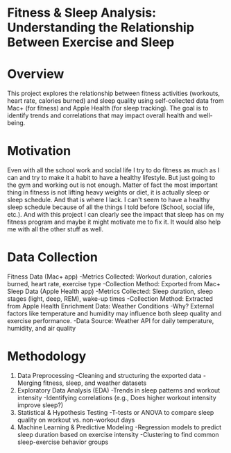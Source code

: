 # Fitness & Sleep Analysis: Understanding the Relationship Between Exercise and Sleep
# Overview
This project explores the relationship between fitness activities (workouts, heart rate, calories burned) and sleep quality using self-collected data from Mac+ (for fitness) and Apple Health (for sleep tracking). The goal is to identify trends and correlations that may impact overall health and well-being.
# Motivation
Even with all the school work and social life I try to do fitness as much as I can and try to make it a habit to have a healthy lifestyle. But just going to the gym and working out is not enough. Matter of fact the most important thing in fitness is not lifting heavy weights or diet, it is actually sleep or sleep schedule. And that is where I lack. I can't seem to have a healthy sleep schedule because of all the things I told before (School, social life, etc.). And with this project I can clearly see the impact that sleep has on my fitness program and maybe it might motivate me to fix it. It would also help me with all the other stuff as well.
# Data Collection
Fitness Data (Mac+ app)
  -Metrics Collected: Workout duration, calories burned, heart rate, exercise type
  -Collection Method: Exported from Mac+
Sleep Data (Apple Health app)
  -Metrics Collected: Sleep duration, sleep stages (light, deep, REM), wake-up times
  -Collection Method: Extracted from Apple Health
Enrichment Data: Weather Conditions
  -Why? External factors like temperature and humidity may influence both sleep quality and exercise performance.
  -Data Source: Weather API for daily temperature, humidity, and air quality
# Methodology
 1. Data Preprocessing
  -Cleaning and structuring the exported data
  -Merging fitness, sleep, and weather datasets
 2. Exploratory Data Analysis (EDA)
  -Trends in sleep patterns and workout intensity
  -Identifying correlations (e.g., Does higher workout intensity improve sleep?)
 3. Statistical & Hypothesis Testing
  -T-tests or ANOVA to compare sleep quality on workout vs. non-workout days
 4. Machine Learning & Predictive Modeling 
  -Regression models to predict sleep duration based on exercise intensity
  -Clustering to find common sleep-exercise behavior groups
